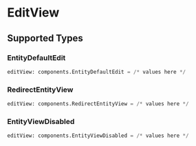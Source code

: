 # EditView


## Supported Types

### EntityDefaultEdit

```python
editView: components.EntityDefaultEdit = /* values here */
```

### RedirectEntityView

```python
editView: components.RedirectEntityView = /* values here */
```

### EntityViewDisabled

```python
editView: components.EntityViewDisabled = /* values here */
```

